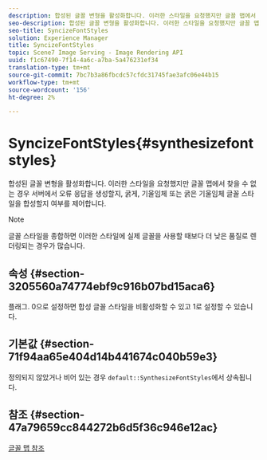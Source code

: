 ```yaml
---
description: 합성된 글꼴 변형을 활성화합니다. 이러한 스타일을 요청했지만 글꼴 맵에서 찾을 수 없는 경우 서버에서 오류 응답을 생성할지, 굵게, 기울임체 또는 굵은 기울임체 글꼴 스타일을 합성할지 여부를 제어합니다.
seo-description: 합성된 글꼴 변형을 활성화합니다. 이러한 스타일을 요청했지만 글꼴 맵에서 찾을 수 없는 경우 서버에서 오류 응답을 생성할지, 굵게, 기울임체 또는 굵은 기울임체 글꼴 스타일을 합성할지 여부를 제어합니다.
seo-title: SyncizeFontStyles
solution: Experience Manager
title: SyncizeFontStyles
topic: Scene7 Image Serving - Image Rendering API
uuid: f1c67490-7f14-4a6c-a7ba-5a476231ef34
translation-type: tm+mt
source-git-commit: 7bc7b3a86fbcdc57cfdc31745fae3afc06e44b15
workflow-type: tm+mt
source-wordcount: '156'
ht-degree: 2%

---
```



# SyncizeFontStyles{#synthesizefontstyles}

합성된 글꼴 변형을 활성화합니다. 이러한 스타일을 요청했지만 글꼴 맵에서 찾을 수 없는 경우 서버에서 오류 응답을 생성할지, 굵게, 기울임체 또는 굵은 기울임체 글꼴 스타일을 합성할지 여부를 제어합니다.

>[!NOTE]
>
>글꼴 스타일을 종합하면 이러한 스타일에 실제 글꼴을 사용할 때보다 더 낮은 품질로 렌더링되는 경우가 많습니다.

## 속성 {#section-3205560a74774ebf9c916b07bd15aca6}

플래그. 0으로 설정하면 합성 글꼴 스타일을 비활성화할 수 있고 1로 설정할 수 있습니다.

## 기본값 {#section-71f94aa65e404d14b441674c040b59e3}

정의되지 않았거나 비어 있는 경우 `default::SynthesizeFontStyles`에서 상속됩니다.

## 참조 {#section-47a79659cc844272b6d5f36c946e12ac}

[글꼴 맵 참조](../../../../../is-api/image-catalog/image-serving-api-ref/c-image-catalog-reference/c-font-map-reference/c-font-map-reference.md#concept-f81f319d03c646c5a8ef87b3277dd37d)
